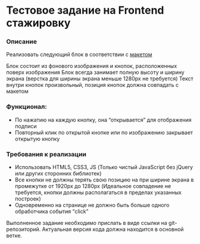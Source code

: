 # Тестовое задание на Frontend стажировку

### Описание
Реализовать следующий блок в соответствии с [макетом](https://www.figma.com/file/3gcKt8coTeNhFGnHuHWzjr/Стажировка---Тестовове-задание?node-id=1%3A123&mode=dev)

Блок состоит из фонового изображения и кнопок, расположенных поверх изображения
Блок всегда занимает полную высоту и ширину экрана (верстка для ширины экрана меньше 1280px не требуется)
Текст внутри кнопок произвольный, позиция кнопок должна совпадать с макетом

### Функционал:
- По нажатию на каждую кнопку, она “открывается” для отображения подписи
- Повторный клик по открытой кнопке или по изображению закрывает открытую кнопку

### Требования к реализации
- Использовать HTML5, CSS3, JS (Только чистый JavaScript без jQuery или других сторонних библиотек)
- Все кнопки не должны терять свою позицию на при ширине экрана в промежутке от 1920px до 1280px (Идеальное совпадение не требуется, кнопки должны располагаться в пределах указанных построек)
- Одновременно на странице не должно быть больше одного обработчика события “click”

Выполненное задание необходимо прислать в виде ссылки на git-репозиторий. Актуальная версия кода должна находится в основной ветке.